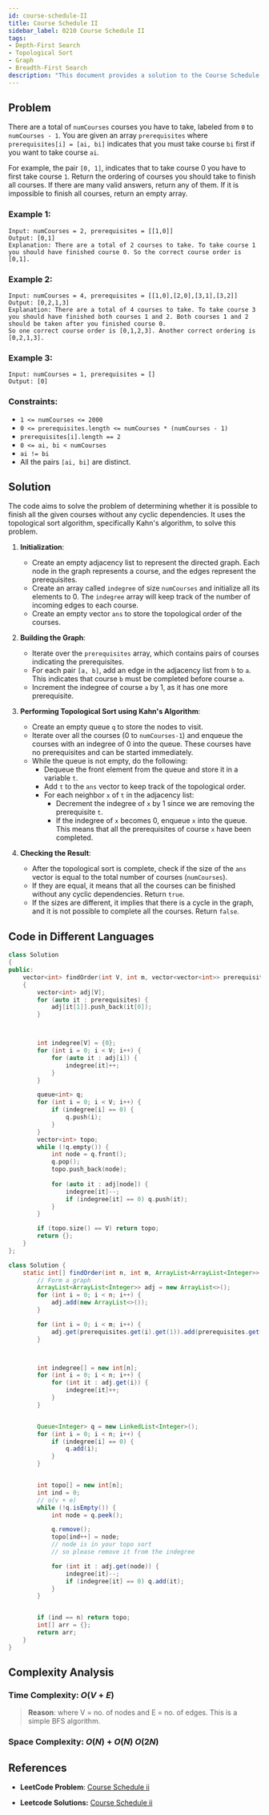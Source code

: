 ```yaml
---
id: course-schedule-II
title: Course Schedule II
sidebar_label: 0210 Course Schedule II
tags:
- Depth-First Search
- Topological Sort
- Graph
- Breadth-First Search
description: "This document provides a solution to the Course Schedule II problem."
---
```


## Problem
There are a total of `numCourses` courses you have to take, labeled from `0` to `numCourses - 1`. You are given an array `prerequisites` where `prerequisites[i] = [ai, bi]` indicates that you must take course `bi` first if you want to take course `ai`.

For example, the pair `[0, 1]`, indicates that to take course 0 you have to first take course `1`.
Return the ordering of courses you should take to finish all courses. If there are many valid answers, return any of them. If it is impossible to finish all courses, return an empty array.


### Example 1:

```
Input: numCourses = 2, prerequisites = [[1,0]]
Output: [0,1]
Explanation: There are a total of 2 courses to take. To take course 1 you should have finished course 0. So the correct course order is [0,1].
```

### Example 2:

```
Input: numCourses = 4, prerequisites = [[1,0],[2,0],[3,1],[3,2]]
Output: [0,2,1,3]
Explanation: There are a total of 4 courses to take. To take course 3 you should have finished both courses 1 and 2. Both courses 1 and 2 should be taken after you finished course 0.
So one correct course order is [0,1,2,3]. Another correct ordering is [0,2,1,3].
```

### Example 3:

```
Input: numCourses = 1, prerequisites = []
Output: [0]
```

### Constraints:
- `1 <= numCourses <= 2000`
- `0 <= prerequisites.length <= numCourses * (numCourses - 1)`
- `prerequisites[i].length == 2`
- `0 <= ai, bi < numCourses`
- `ai != bi`
- All the pairs `[ai, bi]` are distinct.

## Solution
The code aims to solve the problem of determining whether it is possible to finish all the given courses without any cyclic dependencies. It uses the topological sort algorithm, specifically Kahn's algorithm, to solve this problem.

1. **Initialization**:
   - Create an empty adjacency list to represent the directed graph. Each node in the graph represents a course, and the edges represent the prerequisites.
   - Create an array called `indegree` of size `numCourses` and initialize all its elements to 0. The `indegree` array will keep track of the number of incoming edges to each course.
   - Create an empty vector `ans` to store the topological order of the courses.

2. **Building the Graph**:
   - Iterate over the `prerequisites` array, which contains pairs of courses indicating the prerequisites.
   - For each pair `[a, b]`, add an edge in the adjacency list from `b` to `a`. This indicates that course `b` must be completed before course `a`.
   - Increment the indegree of course `a` by 1, as it has one more prerequisite.

3. **Performing Topological Sort using Kahn's Algorithm**:
   - Create an empty queue `q` to store the nodes to visit.
   - Iterate over all the courses (0 to `numCourses-1`) and enqueue the courses with an indegree of 0 into the queue. These courses have no prerequisites and can be started immediately.
   - While the queue is not empty, do the following:
     - Dequeue the front element from the queue and store it in a variable `t`.
     - Add `t` to the `ans` vector to keep track of the topological order.
     - For each neighbor `x` of `t` in the adjacency list:
       - Decrement the indegree of `x` by 1 since we are removing the prerequisite `t`.
       - If the indegree of `x` becomes 0, enqueue `x` into the queue. This means that all the prerequisites of course `x` have been completed.

4. **Checking the Result**:
   - After the topological sort is complete, check if the size of the `ans` vector is equal to the total number of courses (`numCourses`).
   - If they are equal, it means that all the courses can be finished without any cyclic dependencies. Return `true`.
   - If the sizes are different, it implies that there is a cycle in the graph, and it is not possible to complete all the courses. Return `false`.


## Code in Different Languages

<Tabs>
<TabItem value="cpp" label="C++">

```cpp
class Solution
{
public:
	vector<int> findOrder(int V, int m, vector<vector<int>> prerequisites)
	{
		vector<int> adj[V];
		for (auto it : prerequisites) {
			adj[it[1]].push_back(it[0]);
		}



		int indegree[V] = {0};
		for (int i = 0; i < V; i++) {
			for (auto it : adj[i]) {
				indegree[it]++;
			}
		}

		queue<int> q;
		for (int i = 0; i < V; i++) {
			if (indegree[i] == 0) {
				q.push(i);
			}
		}
		vector<int> topo;
		while (!q.empty()) {
			int node = q.front();
			q.pop();
			topo.push_back(node);
			
			for (auto it : adj[node]) {
				indegree[it]--;
				if (indegree[it] == 0) q.push(it);
			}
		}

		if (topo.size() == V) return topo;
		return {};
	}
};
```
</TabItem>
<TabItem value="java" label="Java">

```java
class Solution {
    static int[] findOrder(int n, int m, ArrayList<ArrayList<Integer>> prerequisites) {
        // Form a graph
        ArrayList<ArrayList<Integer>> adj = new ArrayList<>();
        for (int i = 0; i < n; i++) {
            adj.add(new ArrayList<>());
        }

        for (int i = 0; i < m; i++) {
            adj.get(prerequisites.get(i).get(1)).add(prerequisites.get(i).get(0));
        }



        int indegree[] = new int[n];
        for (int i = 0; i < n; i++) {
            for (int it : adj.get(i)) {
                indegree[it]++;
            }
        }


        Queue<Integer> q = new LinkedList<Integer>();
        for (int i = 0; i < n; i++) {
            if (indegree[i] == 0) {
                q.add(i);
            }
        }


        int topo[] = new int[n];
        int ind = 0;
        // o(v + e)
        while (!q.isEmpty()) {
            int node = q.peek();

            q.remove();
            topo[ind++] = node;
            // node is in your topo sort
            // so please remove it from the indegree

            for (int it : adj.get(node)) {
                indegree[it]--;
                if (indegree[it] == 0) q.add(it);
            }
        }


        if (ind == n) return topo;
        int[] arr = {};
        return arr;
    }
}
```
</TabItem>
</Tabs>

## Complexity Analysis

### Time Complexity: $O(V+E)$

> **Reason**: where V = no. of nodes and E = no. of edges. This is a simple BFS algorithm.

### Space Complexity: $O(N) + O(N) ~ O(2N)$


## References

- **LeetCode Problem**: [Course Schedule ii](https://leetcode.com/problems/course-schedule-ii/description/)

- **Leetcode Solutions:** [Course Schedule ii](https://leetcode.com/problems/course-schedule-ii/solutions/)
